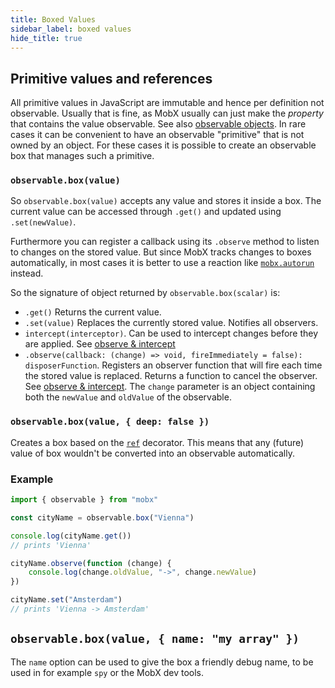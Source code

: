 ```yaml
---
title: Boxed Values
sidebar_label: boxed values
hide_title: true
---
```


## Primitive values and references

<script async type="text/javascript" src="//cdn.carbonads.com/carbon.js?serve=CEBD4KQ7&placement=mobxjsorg" id="_carbonads_js"></script>

All primitive values in JavaScript are immutable and hence per definition not observable.
Usually that is fine, as MobX usually can just make the _property_ that contains the value observable.
See also [observable objects](object.md).
In rare cases it can be convenient to have an observable "primitive" that is not owned by an object.
For these cases it is possible to create an observable box that manages such a primitive.

### `observable.box(value)`

So `observable.box(value)` accepts any value and stores it inside a box.
The current value can be accessed through `.get()` and updated using `.set(newValue)`.

Furthermore you can register a callback using its `.observe` method to listen to changes on the stored value.
But since MobX tracks changes to boxes automatically, in most cases it is better to use a reaction like [`mobx.autorun`](autorun.md) instead.

So the signature of object returned by `observable.box(scalar)` is:

-   `.get()` Returns the current value.
-   `.set(value)` Replaces the currently stored value. Notifies all observers.
-   `intercept(interceptor)`. Can be used to intercept changes before they are applied. See [observe & intercept](observe.md)
-   `.observe(callback: (change) => void, fireImmediately = false): disposerFunction`. Registers an observer function that will fire each time the stored value is replaced. Returns a function to cancel the observer. See [observe & intercept](observe.md). The `change` parameter is an object containing both the `newValue` and `oldValue` of the observable.

### `observable.box(value, { deep: false })`

Creates a box based on the [`ref`](modifiers.md) decorator. This means that any (future) value of box wouldn't be converted into an observable automatically.

### Example

```javascript
import { observable } from "mobx"

const cityName = observable.box("Vienna")

console.log(cityName.get())
// prints 'Vienna'

cityName.observe(function (change) {
    console.log(change.oldValue, "->", change.newValue)
})

cityName.set("Amsterdam")
// prints 'Vienna -> Amsterdam'
```

## `observable.box(value, { name: "my array" })`

The `name` option can be used to give the box a friendly debug name, to be used in for example `spy` or the MobX dev tools.
